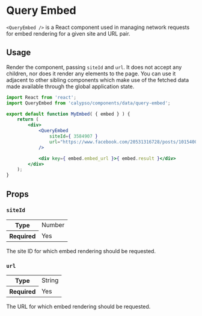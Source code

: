 # Query Embed

`<QueryEmbed />` is a React component used in managing network requests for embed rendering for a given site and URL pair.

## Usage

Render the component, passing `siteId` and `url`. It does not accept any children, nor does it render any elements to the page. You can use it adjacent to other sibling components which make use of the fetched data made available through the global application state.

```jsx
import React from 'react';
import QueryEmbed from 'calypso/components/data/query-embed';

export default function MyEmbed( { embed } ) {
	return (
		<div>
			<QueryEmbed
				siteId={ 3584907 }
				url="https://www.facebook.com/20531316728/posts/10154009990506729/"
			/>

			<div key={ embed.embed_url }>{ embed.result }</div>
		</div>
	);
}
```

## Props

### `siteId`

<table>
	<tr><th>Type</th><td>Number</td></tr>
	<tr><th>Required</th><td>Yes</td></tr>
</table>

The site ID for which embed rendering should be requested.

### `url`

<table>
	<tr><th>Type</th><td>String</td></tr>
	<tr><th>Required</th><td>Yes</td></tr>
</table>

The URL for which embed rendering should be requested.
